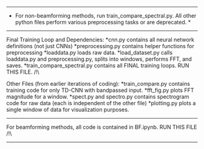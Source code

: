 *********************************************************************************************************************************************
* For non-beamforming methods, run train_compare_spectral.py. All other python files perform various preprocessing tasks or are deprecated. *
*********************************************************************************************************************************************

Final Training Loop and Dependencies:
*cnn.py contains all neural network definitions (not just CNNs)
*preprocessing.py contains helper functions for preprocessing
*loaddata.py loads raw data.
*load_dataset.py calls loaddata.py and preprocessing.py, splits into windows, performs FFT, and saves.
*train_compare_spectral.py contains all FINAL training loops. RUN THIS FILE. /!\

Other Files (from earlier iterations of coding):
*train_compare.py contains training code for only TD-CNN with bandpassed input.
*fft_fig.py plots FFT magnitude for a window.
*spect.py and spectro.py contains spectrogram code for raw data (each is independent of the other file)
*plotting.py plots a single window of data for visualization purposes.


*********************************************************************************
For beamforming methods, all code is contained in BF.ipynb. RUN THIS FILE /!\
*********************************************************************************
